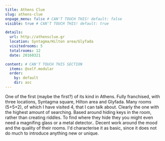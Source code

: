 ```yaml
---
title: Athens Clue
slug: athens-clue
onpage_menu: false # CAN'T TOUCH THIS! default: false
visible: true # CAN'T TOUCH THIS! default: true

details:
  url: http://athensclue.gr
  location: Syntagma/Hilton area/Glyfada
  visitedrooms: 5
  totalrooms: 12
  date: 20160321

content: # CAN'T TOUCH THIS SECTION
  items: @self.modular
  order:
    by: default
    dir: asc
---
```


One of the first (maybe the first?) of its kind in Athens.
Fully franchised, with three locations, Syntagma square, Hilton area and Glyfada. Many rooms (5+5+2), of which I have visited 4, that I can talk about. Clearly the one with the highest amount of searching. Based around hiding keys in the room, rather than creating riddles. To find where they hide they you might even need a magnifing glass or a metal detector..
Decent work around the mood and the quality of their rooms.
I'd characterise it as basic, since it does not do much to introduce anything new or unique.
